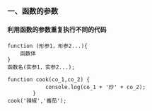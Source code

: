 ### 一、函数的参数

#### 利用函数的参数重复执行不同的代码

```
function (形参1，形参2...){
	函数体
}
函数名(实参1，实参2...);
```

```
function cook(co_1,co_2) {
            console.log(co_1 + '炒' + co_2);
        }
cook('辣椒','番茄');
```

